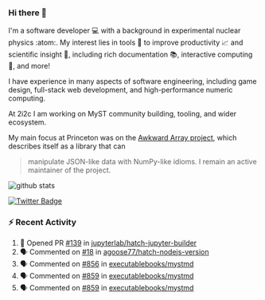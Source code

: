 ### Hi there 👋 

I'm a software developer 💻 with a background in experimental nuclear physics :atom:. My interest lies in tools :wrench: to improve productivity :chart_with_upwards_trend: and scientific insight :telescope:, including rich documentation 📚, interactive computing 🧮, and more! 

I have experience in many aspects of software engineering, including game design, full-stack web development, and high-performance numeric computing. 

At 2i2c I am working on MyST community building, tooling, and wider ecosystem. 

My main focus at Princeton was on the [Awkward Array project](awkward-array.org/), which describes itself as a library that can 
> manipulate JSON-like data with NumPy-like idioms. I remain an active maintainer of the project. 

![github stats](https://github-readme-stats.vercel.app/api?username=agoose77&show_icons=true&hide_rank=true&hide_title=true&bg_color=30,e76445,904e95&text_color=efe3ec&icon_color=efe3ec)
<!--
**agoose77/agoose77** is a ✨ _special_ ✨ repository because its `README.md` (this file) appears on your GitHub profile.

Here are some ideas to get you started:

- 🔭 I’m currently working on ...
- 🌱 I’m currently learning ...
- 👯 I’m looking to collaborate on ...
- 🤔 I’m looking for help with ...
- 💬 Ask me about ...
- 📫 How to reach me: ...
- 😄 Pronouns: ...
- ⚡ Fun fact: ...
-->

[![Twitter Badge](https://img.shields.io/twitter/follow/agoose77?style=flat-square&logo=Twitter&logoColor=white&color=cornflowerblue)](https://twitter.com/agoose77)

### :zap: Recent Activity

<!--START_SECTION:activity-->
1. 💪 Opened PR [#139](https://github.com/jupyterlab/hatch-jupyter-builder/pull/139) in [jupyterlab/hatch-jupyter-builder](https://github.com/jupyterlab/hatch-jupyter-builder)
2. 🗣 Commented on [#18](https://github.com/agoose77/hatch-nodejs-version/pull/18#issuecomment-1900259261) in [agoose77/hatch-nodejs-version](https://github.com/agoose77/hatch-nodejs-version)
3. 🗣 Commented on [#856](https://github.com/executablebooks/mystmd/pull/856#issuecomment-1899088660) in [executablebooks/mystmd](https://github.com/executablebooks/mystmd)
4. 🗣 Commented on [#859](https://github.com/executablebooks/mystmd/issues/859#issuecomment-1899078269) in [executablebooks/mystmd](https://github.com/executablebooks/mystmd)
5. 🗣 Commented on [#859](https://github.com/executablebooks/mystmd/issues/859#issuecomment-1899036181) in [executablebooks/mystmd](https://github.com/executablebooks/mystmd)
<!--END_SECTION:activity-->
